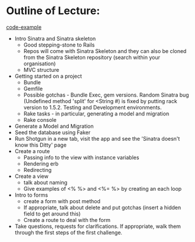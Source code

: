 # Outline of Lecture:

[code-example](./code-example)

- Intro Sinatra and Sinatra skeleton
  - Good stepping-stone to Rails
  - Repos will come with Sinatra Skeleton and they can also be cloned from the Sinatra Skeleton repository (search within your organisation)
  - MVC structure
- Getting started on a project
  - Bundle
  - Gemfile
  - Possible gotchas - Bundle Exec, gem versions. Random Sinatra bug (Undefined method 'split' for <String #<random number>) is fixed by putting rack version to 1.5.2. Testing and Development environments.
  - Rake tasks - in particular, generating a model and migration
  - Rake console
- Generate a Model and Migration
- Seed the database using Faker
- Run Shotgun in a new tab, visit the app and see the 'Sinatra doesn't know this Ditty' page
- Create a route
  - Passing info to the view with instance variables
  - Rendering erb
  - Redirecting
- Create a view
  - talk about naming
  - Give examples of <% %> and <%= %> by creating an each loop
- Intro to forms
  - create a form with post method
  - If appropriate, talk about delete and put gotchas (insert a hidden field to get around this)
  - Create a route to deal with the form
- Take questions, requests for clarifications. If appropriate, walk them through the first steps of the first challenge.